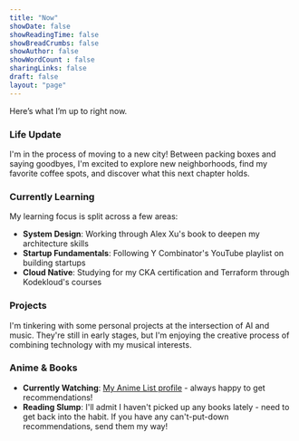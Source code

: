```yaml
---
title: "Now"
showDate: false
showReadingTime: false
showBreadCrumbs: false
showAuthor: false
showWordCount : false
sharingLinks: false
draft: false
layout: "page"
---
```


Here’s what I’m up to right now.

### Life Update

I'm in the process of moving to a new city! Between packing boxes and saying goodbyes, I'm excited to explore new neighborhoods, find my favorite coffee spots, and discover what this next chapter holds.

### Currently Learning

My learning focus is split across a few areas:

- **System Design**: Working through Alex Xu's book to deepen my architecture skills
- **Startup Fundamentals**: Following Y Combinator's YouTube playlist on building startups
- **Cloud Native**: Studying for my CKA certification and Terraform through Kodekloud's courses

### Projects

I'm tinkering with some personal projects at the intersection of AI and music. They're still in early stages, but I'm enjoying the creative process of combining technology with my musical interests.

### Anime & Books

- **Currently Watching**: [My Anime List profile](https://myanimelist.net/profile/Pre5ence) - always happy to get recommendations!
- **Reading Slump**: I'll admit I haven't picked up any books lately - need to get back into the habit. If you have any can't-put-down recommendations, send them my way!
